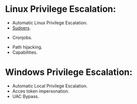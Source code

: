 # Linux Privilege Escalation:
  - Automatic Linux Privilege Escalation.
  - [Sudoers](https://github.com/alejandro-pentest/Privilege-Escalation-Cheat-sheet/blob/main/Sudoers).
  * Cronjobs.
  + Path hijacking.
  + Capabilities.

# Windows Privilege Escalation:
  - Automatic Local Privilege Escalation.
  - Acces token impersonation.
  - UAC Bypass.
